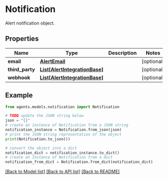 # Notification

Alert notification object.

## Properties

Name | Type | Description | Notes
------------ | ------------- | ------------- | -------------
**email** | [**AlertEmail**](AlertEmail.md) |  | [optional] 
**third_party** | [**List[AlertIntegrationBase]**](AlertIntegrationBase.md) |  | [optional] 
**webhook** | [**List[AlertIntegrationBase]**](AlertIntegrationBase.md) |  | [optional] 

## Example

```python
from agents.models.notification import Notification

# TODO update the JSON string below
json = "{}"
# create an instance of Notification from a JSON string
notification_instance = Notification.from_json(json)
# print the JSON string representation of the object
print(Notification.to_json())

# convert the object into a dict
notification_dict = notification_instance.to_dict()
# create an instance of Notification from a dict
notification_from_dict = Notification.from_dict(notification_dict)
```
[[Back to Model list]](../README.md#documentation-for-models) [[Back to API list]](../README.md#documentation-for-api-endpoints) [[Back to README]](../README.md)


